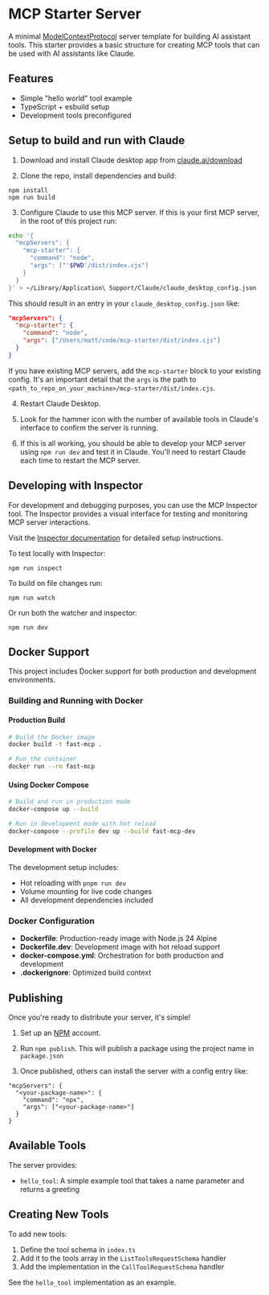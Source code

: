 # MCP Starter Server

A minimal [ModelContextProtocol](https://modelcontextprotocol.io) server template for building AI assistant tools. This starter provides a basic structure for creating MCP tools that can be used with AI assistants like Claude.

## Features

- Simple "hello world" tool example
- TypeScript + esbuild setup
- Development tools preconfigured

## Setup to build and run with Claude

1. Download and install Claude desktop app from [claude.ai/download](https://claude.ai/download)

2. Clone the repo, install dependencies and build:

```
npm install
npm run build
```

3. Configure Claude to use this MCP server. If this is your first MCP server, in the root of this project run:

```bash
echo '{
  "mcpServers": {
    "mcp-starter": {
      "command": "node",
      "args": ["'$PWD'/dist/index.cjs"]
    }
  }
}' > ~/Library/Application\ Support/Claude/claude_desktop_config.json
```

This should result in an entry in your `claude_desktop_config.json` like:

```json
"mcpServers": {
  "mcp-starter": {
    "command": "node",
    "args": ["/Users/matt/code/mcp-starter/dist/index.cjs"]
  }
}
```

If you have existing MCP servers, add the `mcp-starter` block to your existing config. It's an important detail that the `args` is the path to `<path_to_repo_on_your_machine>/mcp-starter/dist/index.cjs`.

4. Restart Claude Desktop.

5. Look for the hammer icon with the number of available tools in Claude's interface to confirm the server is running.

6. If this is all working, you should be able to develop your MCP server using `npm run dev` and test it in Claude. You'll need to restart Claude each time to restart the MCP server.

## Developing with Inspector

For development and debugging purposes, you can use the MCP Inspector tool. The Inspector provides a visual interface for testing and monitoring MCP server interactions.

Visit the [Inspector documentation](https://modelcontextprotocol.io/docs/tools/inspector) for detailed setup instructions.

To test locally with Inspector:
```
npm run inspect
```

To build on file changes run:
```
npm run watch
```

Or run both the watcher and inspector:
```
npm run dev
```

## Docker Support

This project includes Docker support for both production and development environments.

### Building and Running with Docker

#### Production Build
```bash
# Build the Docker image
docker build -t fast-mcp .

# Run the container
docker run --rm fast-mcp
```

#### Using Docker Compose
```bash
# Build and run in production mode
docker-compose up --build

# Run in development mode with hot reload
docker-compose --profile dev up --build fast-mcp-dev
```

#### Development with Docker
The development setup includes:
- Hot reloading with `pnpm run dev`
- Volume mounting for live code changes
- All development dependencies included

### Docker Configuration

- **Dockerfile**: Production-ready image with Node.js 24 Alpine
- **Dockerfile.dev**: Development image with hot reload support
- **docker-compose.yml**: Orchestration for both production and development
- **.dockerignore**: Optimized build context

## Publishing

Once you're ready to distribute your server, it's simple! 

1. Set up an [NPM](https://www.npmjs.com/) account.

2. Run `npm publish`. This will publish a package using the project name in `package.json`

3. Once published, others can install the server with a config entry like:

```
"mcpServers": {
  "<your-package-name>": {
    "command": "npx",
    "args": ["<your-package-name>"]
  }
}
```

## Available Tools

The server provides:

- `hello_tool`: A simple example tool that takes a name parameter and returns a greeting

## Creating New Tools

To add new tools:

1. Define the tool schema in `index.ts`
2. Add it to the tools array in the `ListToolsRequestSchema` handler
3. Add the implementation in the `CallToolRequestSchema` handler

See the `hello_tool` implementation as an example.